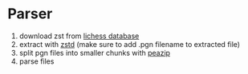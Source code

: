 # Parser

1. download zst from [lichess database](https://database.lichess.org/)
2. extract with [zstd](https://github.com/facebook/zstd) (make sure to add .pgn filename to extracted file)
3. split pgn files into smaller chunks with [peazip](https://peazip.github.io/peazip-64bit.html)
4. parse files
